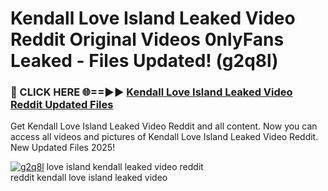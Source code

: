# Kendall Love Island Leaked Video Reddit Original Videos 0nlyFans Leaked - Files Updated! (g2q8l)

<h3>🔴 CLICK HERE 🌐==►► <a href="https://tinyurl.com/ms9xzufz" rel="nofollow">Kendall Love Island Leaked Video Reddit Updated Files</a></h3>

Get Kendall Love Island Leaked Video Reddit and all content. Now you can access all videos and pictures of Kendall Love Island Leaked Video Reddit. New Updated Files 2025!

[![g2q8l](https://i.imgur.com/ppqm5kG.gif)](https://tinyurl.com/ms9xzufz)
love island kendall leaked video reddit<br>
reddit kendall love island leaked video